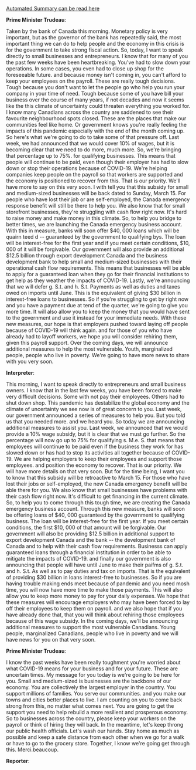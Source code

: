 [Automated Summary can be read here](./trudeau_summary.md)



**Prime Minister Trudeau**:

Taken by the bank of Canada this morning.
Monetary policy is very important, but as the governor of the bank has repeatedly said, the most important thing we can do to help people and the economy in this crisis is for the government to take strong fiscal action.
So, today, I want to speak directly to small businesses and entrepreneurs.
I know that for many of you the past few weeks have been heartbreaking.
You've had to slow down your operations.
In some cases, you even had to close up shop for the foreseeable future.
and because money isn't coming in, you can't afford to keep your employees on the payroll.
These are really tough decisions.
Tough because you don't want to let the people go who help you run your company in your time of need.
Tough because some of you have bill your business over the course of many years, if not decades and now it seems like the this climate of uncertainty could threaten everything you worked for.
I know many Canadians across the country are saddened to see their favourite neighbourhood spots closed.
These are the places that make our communities feel like home.
Or government knows you're really feeling the impacts of this pandemic especially with the end of the month coming up. So here's what we're going to do to take some of that pressure off.
Last week, we had announced that we would cover 10% of wages, but it is becoming clear that we need to do more, much more.
So, we're bringing that percentage up to 75%. for qualifying businesses.
This means that people will continue to be paid, even though their employer has had to slow down or stop their operations because of COVID-19. We're helping companies keep people on the payroll so that workers are supported and the economy is positioned to recover from this.
That is our priority.
We'll have more to say on this very soon.
I with tell you that this subsidy for small and medium-sized businesses will be back dated to Sunday, March 15. For people who have lost their job or are self-employed, the Canada emergency response benefit will still be there to help you.
We also know that for small storefront businesses, they're struggling with cash flow right now.
It's hard to raise money and make money in this climate.
So, to help you bridge to better times, we are launching the Canada emergency business account.
With this in measure, banks will soon offer $40, 000 loans which will be quairn teed d -- guaranteed by the government to qualifying bys.
The loan will be interest-free for the first year and if you meet certain conditions, $10, 000 of it will be forgivable.
Our government will also provide an additional $12.5 billion through export development Canada and the business development bank to help small and medium-sized businesses with their operational cash flow requirements.
This means that businesses will be able to apply for a guaranteed loan when they go for their financial institutions to get help as they weather the impacts of COVID-19. Lastly, we're announcing that we will defer g. S.t. and h. S.t. Payments as well as duties and taxes owed on imports until June.
This is the equivalent of giving $30 billion in interest-free loans to businesses.
So if you're struggling to get by right now and you have a payment due at tend of the quarter, we're going to give you more time.
It will also allow you to keep the money that you would have sent to the government and use it instead for your immediate needs.
With these new measures, our hope is that employers pushed toward laying off people because of COVID-19 will think again.
and for those of you who have already had to layoff workers, we hope you will consider rehiring them, given this payroll support.
Over the coming days, we will announce additional measures to help the most vulnerable.
Youth, marginalized people, people who live in poverty.
We're going to have more news to share with you very soon.




**Interpreter**:

This morning, I want to speak directly to entrepreneurs and small business owners.
I know that in the last few weeks, you have been forced to make very difficult decisions.
Some with not pay their employees.
Others had to shut down shop.
This pandemic has destabilize the global economy and the climate of uncertainty we see now is of great concern to you.
Last week, our government announced a series of measures to help you.
But you told us that you needed more.
and we heard you.
So today we are announcing additional measures to assist you.
Last week, we announced that we would provide a 10% wage subsidy, but it is clear that we must go further.
So the percentage will now go up to 75% for qualifying s. M.e. S. that means that employees will continue to be paid even if the business they work for has slowed down or has had to stop its activities all together because of COVID-19. We are helping employers to keep their employees and support those employees.
and position the economy to recover.
That is our priority.
We will have more details on that very soon.
But for the time being, I want you to know that this subsidy will be retroactive to March 15. For those who have lost their jobs or self-employed, the new Canada emergency benefit will be able there for you.
We also know that small businesses have problems with their cash flow right now.
It's difficult to get financing in the current climate.
So, to help you to come through this tough time, we are creating the Canada emergency business account.
Through this new measure, banks will soon be offering loans of $40, 000 guaranteed by the government to qualifying business.
The loan will be interest-free for the first year.
If you meet certain conditions, the first $10, 000 of that amount will be forgivable.
Our government will also be providing $12.5 billion in additional support to export development Canada and the bank -- the development bank of Canada and to help with their cash flow requirements.
Businesss can apply guaranteed loans through a financial institution in order to be able to mitigate the impacts of COVID-19. and finally our government is also announcing that people will have until June to make their paifms of g. S.t. and h. S.t. As well as to pay duties and tax on imports.
That is the equivalent of providing $30 billion in loans interest-free to businesses.
So if you are having trouble making ends meet because of pandemic and you need mosh time, you will now have more time to make those payments.
This will also allow you to keep more money to pay for your daily expenses.
We hope that these measures will encourage employers who may have been forced to lay off their employees to keep them on payroll.
and we also hope that if you have already done that, that you will think about rehiring those employees because of this wage subsidy.
In the coming days, we'll be announcing additional measures to support the most vulnerable Canadians.
Young people, marginalized Canadians, people who live in poverty and we will have news for you on that very soon.



**Prime Minister Trudeau**:

I know the past weeks have been really toughment you're worried about what COVID-19 means for your business and for your future.
These are uncertain times.
My message for you today is we're going to be here for you.
Small and medium-sized is businesses are the backbone of our economy.
You are collectively the largest employer in the country.
You support millions of families.
You serve our communities.
and you make our towns and cities better places to live.
I am counting on you to come back strong from this, no matter what comes next.
You are going to get the support you need to help rebuild a more resilient and prosperous economy.
So to businesses across the country, please keep your workers on the payroll or think of hiring they will back.
In the meantime, let's keep throng our public health officials.
Let's wash our hands.
Stay home as much as possible and keep a safe distance from each other when we go for a walk or have to go to the grocery store.
Together, I know we're going get through this.
Merci.beaucoup.



**Reporter**:


